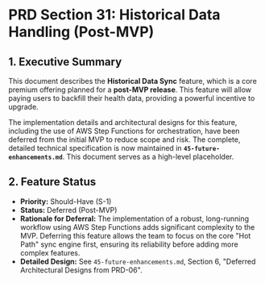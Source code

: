 # PRD Section 31: Historical Data Handling (Post-MVP)

## 1. Executive Summary

This document describes the **Historical Data Sync** feature, which is a core premium offering planned for a **post-MVP release**. This feature will allow paying users to backfill their health data, providing a powerful incentive to upgrade.

The implementation details and architectural designs for this feature, including the use of AWS Step Functions for orchestration, have been deferred from the initial MVP to reduce scope and risk. The complete, detailed technical specification is now maintained in **`45-future-enhancements.md`**. This document serves as a high-level placeholder.

## 2. Feature Status

*   **Priority:** Should-Have (S-1)
*   **Status:** Deferred (Post-MVP)
*   **Rationale for Deferral:** The implementation of a robust, long-running workflow using AWS Step Functions adds significant complexity to the MVP. Deferring this feature allows the team to focus on the core "Hot Path" sync engine first, ensuring its reliability before adding more complex features.
*   **Detailed Design:** See `45-future-enhancements.md`, Section 6, "Deferred Architectural Designs from PRD-06".
